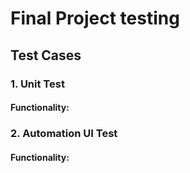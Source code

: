 # Final Project testing
## Test Cases

### 1. Unit Test
   #### Functionality:

### 2. Automation UI Test
   #### Functionality:
